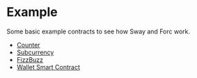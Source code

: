 # Example

Some basic example contracts to see how Sway and Forc work.

- [Counter](./counter.md)
- [Subcurrency](./subcurrency.md)
- [FizzBuzz](./fizzbuzz.md)
- [Wallet Smart Contract](./wallet_smart_contract.md)
